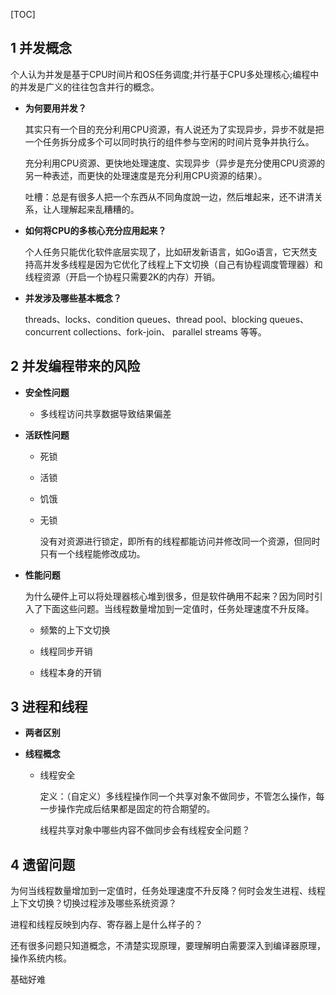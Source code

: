 [TOC]

## 1 并发概念

个人认为并发是基于CPU时间片和OS任务调度;并行基于CPU多处理核心;编程中的并发是广义的往往包含并行的概念。

+ **为何要用并发？**

  其实只有一个目的充分利用CPU资源，有人说还为了实现异步，异步不就是把一个任务拆分成多个可以同时执行的组件参与空闲的时间片竞争并执行么。

  充分利用CPU资源、更快地处理速度、实现异步（异步是充分使用CPU资源的另一种表述，而更快的处理速度是充分利用CPU资源的结果）。

  吐槽：总是有很多人把一个东西从不同角度說一边，然后堆起来，还不讲清关系，让人理解起来乱糟糟的。

+ **如何将CPU的多核心充分应用起来？**

  个人任务只能优化软件底层实现了，比如研发新语言，如Go语言，它天然支持高并发多线程是因为它优化了线程上下文切换（自己有协程调度管理器）和线程资源（开启一个协程只需要2K的内存）开销。

+ **并发涉及哪些基本概念？**

  threads、locks、condition queues、thread pool、blocking queues、concurrent collections、fork-join、 parallel streams 等等。



## 2 并发编程带来的风险

+ **安全性问题**

  - 多线程访问共享数据导致结果偏差

+ **活跃性问题**

  - 死锁

  - 活锁

  - 饥饿

  - 无锁

    没有对资源进行锁定，即所有的线程都能访问并修改同一个资源，但同时只有一个线程能修改成功。

+ **性能问题**

  为什么硬件上可以将处理器核心堆到很多，但是软件确用不起来？因为同时引入了下面这些问题。当线程数量增加到一定值时，任务处理速度不升反降。

  - 频繁的上下文切换

  - 线程同步开销

  - 线程本身的开销

    

## 3 进程和线程

+ **两者区别**

+ **线程概念**

  - 线程安全

    定义：（自定义）多线程操作同一个共享对象不做同步，不管怎么操作，每一步操作完成后结果都是固定的符合期望的。

    线程共享对象中哪些内容不做同步会有线程安全问题？

## 4 遗留问题

为何当线程数量增加到一定值时，任务处理速度不升反降？何时会发生进程、线程上下文切换？切换过程涉及哪些系统资源？

进程和线程反映到内存、寄存器上是什么样子的？

还有很多问题只知道概念，不清楚实现原理，要理解明白需要深入到编译器原理，操作系统内核。

基础好难 

